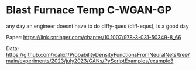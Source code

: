 # Blast Furnace Temp C-WGAN-GP
any day an engineer doesnt have to do diffy-ques (diff-equs), is a good day

Paper: https://link.springer.com/chapter/10.1007/978-3-031-50349-8_66

Data: https://github.com/rcalix1/ProbabilityDensityFunctionsFromNeuralNets/tree/main/experiments/2023/july2023/GANs/PyScriptExamples/example3
